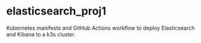 # elasticsearch_proj1

Kubernetes manifests and GitHub Actions workflow to deploy Elasticsearch and Kibana to a k3s cluster.
